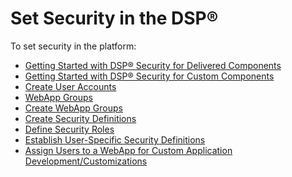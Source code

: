 # Set Security in the DSP®

To set security in the platform:

  - [Getting Started with DSP® Security for Delivered
    Components](GettingStartedwDSPSecurityDlvrdComps.htm)
  - [Getting Started with DSP® Security for Custom
    Components](GettingStartedwDSPSecuritCustComps.htm)
  - [Create User
    Accounts](Create_User_Accounts_in_System_Administration.htm)
  - [WebApp Groups](WebApp_Groups.htm)
  - [Create WebApp Groups](Create_WebApp_Groups.htm)
  - [Create Security Definitions](Create_Security_Definitions.htm)
  - [Define Security Roles](Define_Security_Roles1.htm)
  - [Establish User-Specific Security
    Definitions](Establish_UserSpecific_Security_Definitions.htm)
  - [Assign Users to a WebApp for Custom Application
    Development/Customizations](AssignUsersWebAppCustomAppDev.htm)
